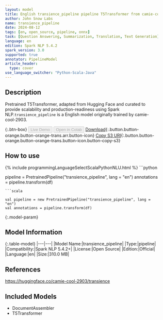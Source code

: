 ```yaml
---
layout: model
title: English transience_pipeline pipeline T5Transformer from camie-cool-2903
author: John Snow Labs
name: transience_pipeline
date: 2024-08-12
tags: [en, open_source, pipeline, onnx]
task: [Question Answering, Summarization, Translation, Text Generation]
language: en
edition: Spark NLP 5.4.2
spark_version: 3.0
supported: true
annotator: PipelineModel
article_header:
  type: cover
use_language_switcher: "Python-Scala-Java"
---
```


## Description

Pretrained T5Transformer, adapted from Hugging Face and curated to provide scalability and production-readiness using Spark NLP.`transience_pipeline` is a English model originally trained by camie-cool-2903.

{:.btn-box}
<button class="button button-orange" disabled>Live Demo</button>
<button class="button button-orange" disabled>Open in Colab</button>
[Download](https://s3.amazonaws.com/auxdata.johnsnowlabs.com/public/models/transience_pipeline_en_5.4.2_3.0_1723479788112.zip){:.button.button-orange.button-orange-trans.arr.button-icon}
[Copy S3 URI](s3://auxdata.johnsnowlabs.com/public/models/transience_pipeline_en_5.4.2_3.0_1723479788112.zip){:.button.button-orange.button-orange-trans.button-icon.button-copy-s3}

## How to use



<div class="tabs-box" markdown="1">
{% include programmingLanguageSelectScalaPythonNLU.html %}
```python

pipeline = PretrainedPipeline("transience_pipeline", lang = "en")
annotations =  pipeline.transform(df)   

```
```scala

val pipeline = new PretrainedPipeline("transience_pipeline", lang = "en")
val annotations = pipeline.transform(df)

```
</div>

{:.model-param}
## Model Information

{:.table-model}
|---|---|
|Model Name:|transience_pipeline|
|Type:|pipeline|
|Compatibility:|Spark NLP 5.4.2+|
|License:|Open Source|
|Edition:|Official|
|Language:|en|
|Size:|310.0 MB|

## References

https://huggingface.co/camie-cool-2903/transience

## Included Models

- DocumentAssembler
- T5Transformer